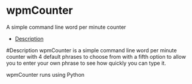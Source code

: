 # wpmCounter
A simple command line word per minute counter

- [Description](#description)

#Description
wpmCounter is a simple command line word per minute counter with 4 default phrases to choose from with a fifth option to allow you to enter your own phrase to see how quickly you can type it.

wpmCounter runs using Python
